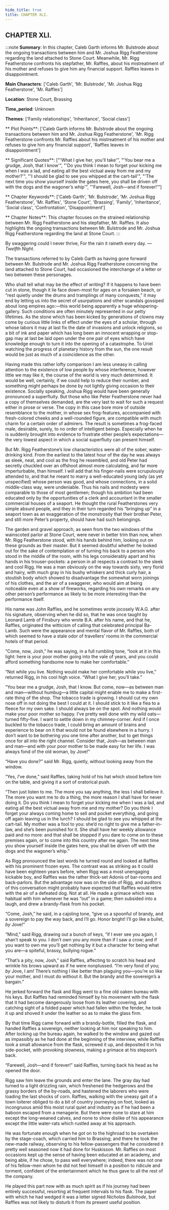 ```yaml
---
hide_title: true
title: CHAPTER XLI.
---
```

## CHAPTER XLI.
:::note
**Summary**:
In this chapter, Caleb Garth informs Mr. Bulstrode about the ongoing transactions between him and Mr. Joshua Rigg Featherstone regarding the land attached to Stone Court. Meanwhile, Mr. Rigg Featherstone confronts his stepfather, Mr. Raffles, about his mistreatment of his mother and refuses to give him any financial support. Raffles leaves in disappointment.

**Main Characters**:
['Caleb Garth', 'Mr. Bulstrode', 'Mr. Joshua Rigg Featherstone', 'Mr. Raffles']

**Location**:
Stone Court, Brassing

**Time_period**:
Unknown

**Themes**:
['Family relationships', 'Inheritance', 'Social class']

** Plot Points**:
['Caleb Garth informs Mr. Bulstrode about the ongoing transactions between him and Mr. Joshua Rigg Featherstone', 'Mr. Rigg Featherstone confronts Mr. Raffles about his mistreatment of his mother and refuses to give him any financial support', 'Raffles leaves in disappointment']

** Significant Quotes**:
["'What I give her, you’ll take'", "'You bear me a grudge, Josh, that I know'", "'Do you think I mean to forget your kicking me when I was a lad, and eating all the best victual away from me and my mother?'", "'I should be glad to see you whipped at the cart-tail'", "'The next time you show yourself inside the gates here, you shall be driven off with the dogs and the wagoner’s whip'", "'Farewell, Josh—and if forever!'"]

** Chapter Keywords**:
['Caleb Garth', 'Mr. Bulstrode', 'Mr. Joshua Rigg Featherstone', 'Mr. Raffles', 'Stone Court', 'Brassing', 'Family', 'Inheritance', 'Social class', 'Confrontation', 'Disappointment']

** Chapter Notes**:
This chapter focuses on the strained relationship between Mr. Rigg Featherstone and his stepfather, Mr. Raffles. It also highlights the ongoing transactions between Mr. Bulstrode and Mr. Joshua Rigg Featherstone regarding the land at Stone Court.
:::


By swaggering could I never thrive, For the rain it raineth every day. —_Twelfth Night_. 

The transactions referred to by Caleb Garth as having gone forward between Mr. Bulstrode and Mr. Joshua Rigg Featherstone concerning the land attached to Stone Court, had occasioned the interchange of a letter or two between these personages. 

Who shall tell what may be the effect of writing? If it happens to have been cut in stone, though it lie face down-most for ages on a forsaken beach, or “rest quietly under the drums and tramplings of many conquests,” it may end by letting us into the secret of usurpations and other scandals gossiped about long empires ago:—this world being apparently a huge whispering-gallery. Such conditions are often minutely represented in our petty lifetimes. As the stone which has been kicked by generations of clowns may come by curious little links of effect under the eyes of a scholar, through whose labors it may at last fix the date of invasions and unlock religions, so a bit of ink and paper which has long been an innocent wrapping or stop-gap may at last be laid open under the one pair of eyes which have knowledge enough to turn it into the opening of a catastrophe. To Uriel watching the progress of planetary history from the sun, the one result would be just as much of a coincidence as the other. 

Having made this rather lofty comparison I am less uneasy in calling attention to the existence of low people by whose interference, however little we may like it, the course of the world is very much determined. It would be well, certainly, if we could help to reduce their number, and something might perhaps be done by not lightly giving occasion to their existence. Socially speaking, Joshua Rigg would have been generally pronounced a superfluity. But those who like Peter Featherstone never had a copy of themselves demanded, are the very last to wait for such a request either in prose or verse. The copy in this case bore more of outside resemblance to the mother, in whose sex frog-features, accompanied with fresh-colored cheeks and a well-rounded figure, are compatible with much charm for a certain order of admirers. The result is sometimes a frog-faced male, desirable, surely, to no order of intelligent beings. Especially when he is suddenly brought into evidence to frustrate other people’s expectations—the very lowest aspect in which a social superfluity can present himself. 

But Mr. Rigg Featherstone’s low characteristics were all of the sober, water-drinking kind. From the earliest to the latest hour of the day he was always as sleek, neat, and cool as the frog he resembled, and old Peter had secretly chuckled over an offshoot almost more calculating, and far more imperturbable, than himself. I will add that his finger-nails were scrupulously attended to, and that he meant to marry a well-educated young lady (as yet unspecified) whose person was good, and whose connections, in a solid middle-class way, were undeniable. Thus his nails and modesty were comparable to those of most gentlemen; though his ambition had been educated only by the opportunities of a clerk and accountant in the smaller commercial houses of a seaport. He thought the rural Featherstones very simple absurd people, and they in their turn regarded his “bringing up” in a seaport town as an exaggeration of the monstrosity that their brother Peter, and still more Peter’s property, should have had such belongings. 

The garden and gravel approach, as seen from the two windows of the wainscoted parlor at Stone Court, were never in better trim than now, when Mr. Rigg Featherstone stood, with his hands behind him, looking out on these grounds as their master. But it seemed doubtful whether he looked out for the sake of contemplation or of turning his back to a person who stood in the middle of the room, with his legs considerably apart and his hands in his trouser-pockets: a person in all respects a contrast to the sleek and cool Rigg. He was a man obviously on the way towards sixty, very florid and hairy, with much gray in his bushy whiskers and thick curly hair, a stoutish body which showed to disadvantage the somewhat worn joinings of his clothes, and the air of a swaggerer, who would aim at being noticeable even at a show of fireworks, regarding his own remarks on any other person’s performance as likely to be more interesting than the performance itself. 

His name was John Raffles, and he sometimes wrote jocosely W.A.G. after his signature, observing when he did so, that he was once taught by Leonard Lamb of Finsbury who wrote B.A. after his name, and that he, Raffles, originated the witticism of calling that celebrated principal Ba-Lamb. Such were the appearance and mental flavor of Mr. Raffles, both of which seemed to have a stale odor of travellers’ rooms in the commercial hotels of that period. 

“Come, now, Josh,” he was saying, in a full rumbling tone, “look at it in this light: here is your poor mother going into the vale of years, and you could afford something handsome now to make her comfortable.” 

“Not while you live. Nothing would make her comfortable while you live,” returned Rigg, in his cool high voice. “What I give her, you’ll take.” 

“You bear me a grudge, Josh, that I know. But come, now—as between man and man—without humbug—a little capital might enable me to make a first-rate thing of the shop. The tobacco trade is growing. I should cut my own nose off in not doing the best I could at it. I should stick to it like a flea to a fleece for my own sake. I should always be on the spot. And nothing would make your poor mother so happy. I’ve pretty well done with my wild oats—turned fifty-five. I want to settle down in my chimney-corner. And if I once buckled to the tobacco trade, I could bring an amount of brains and experience to bear on it that would not be found elsewhere in a hurry. I don’t want to be bothering you one time after another, but to get things once for all into the right channel. Consider that, Josh—as between man and man—and with your poor mother to be made easy for her life. I was always fond of the old woman, by Jove!” 

“Have you done?” said Mr. Rigg, quietly, without looking away from the window. 

“Yes, _I_’ve done,” said Raffles, taking hold of his hat which stood before him on the table, and giving it a sort of oratorical push. 

“Then just listen to me. The more you say anything, the less I shall believe it. The more you want me to do a thing, the more reason I shall have for never doing it. Do you think I mean to forget your kicking me when I was a lad, and eating all the best victual away from me and my mother? Do you think I forget your always coming home to sell and pocket everything, and going off again leaving us in the lurch? I should be glad to see you whipped at the cart-tail. My mother was a fool to you: she’d no right to give me a father-in-law, and she’s been punished for it. She shall have her weekly allowance paid and no more: and that shall be stopped if you dare to come on to these premises again, or to come into this country after me again. The next time you show yourself inside the gates here, you shall be driven off with the dogs and the wagoner’s whip.” 

As Rigg pronounced the last words he turned round and looked at Raffles with his prominent frozen eyes. The contrast was as striking as it could have been eighteen years before, when Rigg was a most unengaging kickable boy, and Raffles was the rather thick-set Adonis of bar-rooms and back-parlors. But the advantage now was on the side of Rigg, and auditors of this conversation might probably have expected that Raffles would retire with the air of a defeated dog. Not at all. He made a grimace which was habitual with him whenever he was “out” in a game; then subsided into a laugh, and drew a brandy-flask from his pocket. 

“Come, Josh,” he said, in a cajoling tone, “give us a spoonful of brandy, and a sovereign to pay the way back, and I’ll go. Honor bright! I’ll go like a bullet, _by_ Jove!” 

“Mind,” said Rigg, drawing out a bunch of keys, “if I ever see you again, I shan’t speak to you. I don’t own you any more than if I saw a crow; and if you want to own me you’ll get nothing by it but a character for being what you are—a spiteful, brassy, bullying rogue.” 

“That’s a pity, now, Josh,” said Raffles, affecting to scratch his head and wrinkle his brows upward as if he were nonplussed. “I’m very fond of you; _by_ Jove, I am! There’s nothing I like better than plaguing you—you’re so like your mother, and I must do without it. But the brandy and the sovereign’s a bargain.” 

He jerked forward the flask and Rigg went to a fine old oaken bureau with his keys. But Raffles had reminded himself by his movement with the flask that it had become dangerously loose from its leather covering, and catching sight of a folded paper which had fallen within the fender, he took it up and shoved it under the leather so as to make the glass firm. 

By that time Rigg came forward with a brandy-bottle, filled the flask, and handed Raffles a sovereign, neither looking at him nor speaking to him. After locking up the bureau again, he walked to the window and gazed out as impassibly as he had done at the beginning of the interview, while Raffles took a small allowance from the flask, screwed it up, and deposited it in his side-pocket, with provoking slowness, making a grimace at his stepson’s back. 

“Farewell, Josh—and if forever!” said Raffles, turning back his head as he opened the door. 

Rigg saw him leave the grounds and enter the lane. The gray day had turned to a light drizzling rain, which freshened the hedgerows and the grassy borders of the by-roads, and hastened the laborers who were loading the last shocks of corn. Raffles, walking with the uneasy gait of a town loiterer obliged to do a bit of country journeying on foot, looked as incongruous amid this moist rural quiet and industry as if he had been a baboon escaped from a menagerie. But there were none to stare at him except the long-weaned calves, and none to show dislike of his appearance except the little water-rats which rustled away at his approach. 

He was fortunate enough when he got on to the highroad to be overtaken by the stage-coach, which carried him to Brassing; and there he took the new-made railway, observing to his fellow-passengers that he considered it pretty well seasoned now it had done for Huskisson. Mr. Raffles on most occasions kept up the sense of having been educated at an academy, and being able, if he chose, to pass well everywhere; indeed, there was not one of his fellow-men whom he did not feel himself in a position to ridicule and torment, confident of the entertainment which he thus gave to all the rest of the company. 

He played this part now with as much spirit as if his journey had been entirely successful, resorting at frequent intervals to his flask. The paper with which he had wedged it was a letter signed _Nicholas Bulstrode_, but Raffles was not likely to disturb it from its present useful position. 

